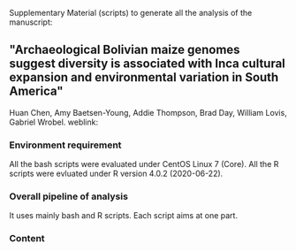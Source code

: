 Supplementary Material (scripts) to generate all the analysis of the manuscript:

## "Archaeological Bolivian maize genomes suggest diversity is associated with Inca cultural expansion and environmental variation in South America"

Huan Chen, Amy Baetsen-Young, Addie Thompson, Brad Day, William Lovis, Gabriel Wrobel. weblink: 

### Environment requirement
All the bash scripts were evaluated under CentOS Linux 7 (Core). All the R scripts were evluated under R version 4.0.2 (2020-06-22).

### Overall pipeline of analysis
It uses mainly bash and R scripts. Each script aims at one part.

### Content
